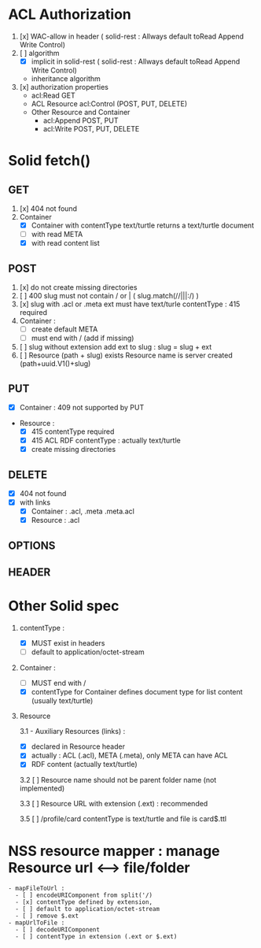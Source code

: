 # ACL Authorization
 1. [x] WAC-allow in header ( solid-rest : Allways default toRead Append Write Control)
 2. [ ] algorithm 
    - [x] implicit in solid-rest  ( solid-rest : Allways default toRead Append Write Control)
    - inheritance algorithm
 3. [x] authorization properties
    - acl:Read GET
    - ACL Resource acl:Control (POST, PUT, DELETE)
    - Other Resource and Container
      - acl:Append POST, PUT
      - acl:Write POST, PUT, DELETE

# Solid fetch()

## GET
 1. [x] 404 not found
 2. Container
    - [x] Container with contentType text/turtle returns a text/turtle document
    - [ ] with read META
    - [x] with read content list

## POST
 1. [x] do not create missing directories
 2. [ ] 400 slug must not contain / or | ( slug.match(/\/|\||:/) )
 3. [x] slug with .acl or .meta ext must have text/turle contentType : 415 required 
 4. Container : 
    - [ ] create default META
    - [ ] must end with / (add if missing)
 5. [ ] slug without extension add ext to slug : slug = slug + ext
 6. [ ] Resource (path + slug) exists Resource name is server created (path+uuid.V1()+slug)
## PUT
 - [x] Container : 409 not supported by PUT
 - Resource :
    - [x] 415 contentType required
    - [x] 415 ACL RDF contentType : actually text/turtle
    - [x] create missing directories
## DELETE
 - [x] 404 not found
 - [x] with links
    - [x] Container : .acl, .meta .meta.acl
    - [x] Resource : .acl

## OPTIONS

## HEADER

# Other Solid spec
1. contentType : 
   - [x] MUST exist in headers
   - [ ] default to application/octet-stream

2. Container :
   - [ ] MUST end with /
   - [x] contentType for Container defines document type for list content (usually text/turtle)

3. Resource

    3.1 -  Auxiliary Resources (links) : 
    - [x] declared in Resource header
    - [x] actually : ACL (.acl), META (.meta), only META can have ACL
    - [x] RDF content (actually text/turtle)

    3.2 [ ] Resource name should not be parent folder name (not implemented)
    
    3.3 [ ] Resource URL with extension (.ext) : recommended

    3.5 [ ] /profile/card contentType is text/turtle and file is card$.ttl

# NSS resource mapper : manage Resource url <--> file/folder
    - mapFileToUrl : 
      - [ ] encodeURIComponent from split('/)
      - [x] contentType defined by extension,
      - [ ] default to application/octet-stream
      - [ ] remove $.ext
    - mapUrlToFile :
      - [ ] decodeURIComponent
      - [ ] contentType in extension (.ext or $.ext)

